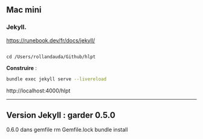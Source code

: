 ## Mac mini

### Jekyll. 

https://runebook.dev/fr/docs/jekyll/

```

cd /Users/rollandauda/Github/hlpt
```

**Construire** :

```bash
bundle exec jekyll serve --livereload
```

http://localhost:4000/hlpt

--- 

## Version Jekyll : garder 0.5.0

0.6.0 dans gemfile
rm Gemfile.lock
bundle install